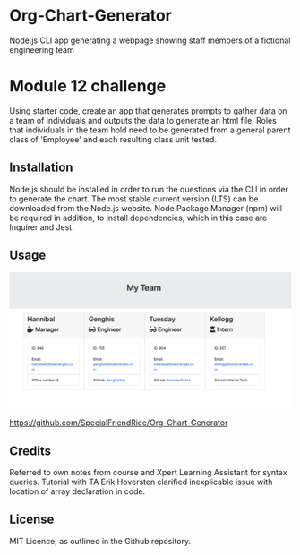 # Org-Chart-Generator

Node.js CLI app generating a webpage showing staff members of a fictional engineering team


# Module 12 challenge

Using starter code, create an app that generates prompts to gather data on a team of individuals and outputs the data to generate an html file. Roles that individuals in the team hold need to be generated from a general parent class of 'Employee' and each resulting class unit tested.

## Installation

Node.js should be installed in order to run the questions via the CLI in order to generate the chart. The most stable current version (LTS) can be downloaded from the Node.js website. Node Package Manager (npm) will be required in addition, to install dependencies, which in this case are Inquirer and Jest.


## Usage

![Webpage screenshot of a resulting org chart](./assets/ExampleorgchartMod12Challenge.png)

https://github.com/SpecialFriendRice/Org-Chart-Generator


## Credits

Referred to own notes from course and Xpert Learning Assistant for syntax queries. Tutorial with TA Erik Hoversten clarified inexplicable issue with location of array declaration in code.

## License

MIT Licence, as outlined in the Github repository.
